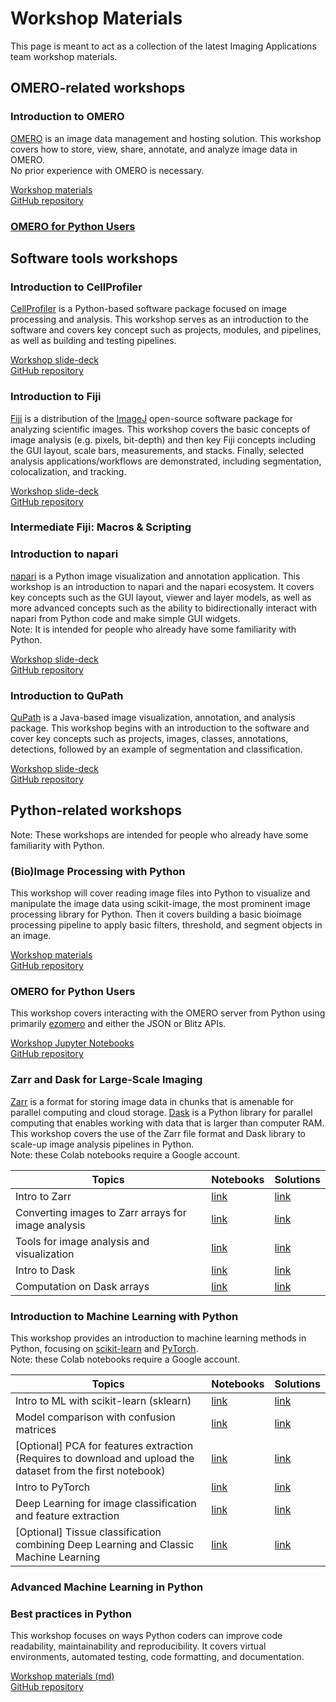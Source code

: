 # Workshop Materials

This page is meant to act as a collection of the latest Imaging Applications team workshop materials.

## OMERO-related workshops

### Introduction to OMERO

[OMERO](https://www.openmicroscopy.org/omero/) is an image data management and hosting solution. This workshop covers how to store, view, share, annotate, and analyze image data in OMERO.  
No prior experience with OMERO is necessary.

[Workshop materials](https://thejacksonlaboratory.github.io/omero-training-materials/)  
[GitHub repository](https://github.com/TheJacksonLaboratory/omero-training-materials)

### [OMERO for Python Users](#omero-for-python-users-1)

## Software tools workshops

### Introduction to CellProfiler

[CellProfiler](https://cellprofiler.org) is a Python-based software package focused on image processing and analysis. This workshop serves as an introduction to the software and covers key concept such as projects, modules, and pipelines, as well as building and testing pipelines. 

[Workshop slide-deck](https://thejacksonlaboratory.github.io/intro_cellprofiler_workshop/)  
[GitHub repository](https://github.com/TheJacksonLaboratory/intro_cellprofiler_workshop)

### Introduction to Fiji

[Fiji](https://fiji.sc) is a distribution of the [ImageJ](https://imagej.net/software/imagej/) open-source software package for analyzing scientific images. This workshop covers the basic concepts of image analysis (e.g. pixels, bit-depth) and then key Fiji concepts including the GUI layout, scale bars, measurements, and stacks. Finally, selected analysis applications/workflows are demonstrated, including segmentation, colocalization, and tracking. 

[Workshop slide-deck](https://thejacksonlaboratory.github.io/fiji_workshops/IntroFiji.html)  
[GitHub repository](https://github.com/TheJacksonLaboratory/fiji_workshops)

### Intermediate Fiji: Macros & Scripting
<materials in progress>

### Introduction to napari

[napari](https://napari.org) is a Python image visualization and annotation application. This workshop is an introduction to napari and the napari ecosystem. It covers key concepts such as the GUI layout, viewer and layer models, as well as more advanced concepts such as the ability to bidirectionally interact with napari from Python code and make simple GUI widgets.  
Note: It is intended for people who already have some familiarity with Python.

[Workshop slide-deck](https://thejacksonlaboratory.github.io/intro-napari-workshop/)  
[GitHub repository](https://github.com/TheJacksonLaboratory/intro-napari-workshop)

### Introduction to QuPath

[QuPath](https://qupath.github.io) is a Java-based image visualization, annotation, and analysis package. This workshop begins with an introduction to the software and cover key concepts such as projects, images, classes, annotations, detections, followed by an example of segmentation and classification.

[Workshop slide-deck](https://thejacksonlaboratory.github.io/intro_qupath_workshop/)  
[GitHub repository](https://github.com/TheJacksonLaboratory/intro_qupath_workshop)

## Python-related workshops

Note: These workshops are intended for people who already have some familiarity with Python.

### (Bio)Image Processing with Python

This workshop will cover reading image files into Python to visualize and manipulate the image data using scikit-image, the most prominent image processing library for Python. Then it covers building a basic bioimage processing pipeline to apply basic filters, threshold, and segment objects in an image.  

[Workshop materials](https://thejacksonlaboratory.github.io/image-processing-ia/)  
[GitHub repository](https://github.com/TheJacksonLaboratory/image-processing-ia)

### OMERO for Python Users

This workshop covers interacting with the OMERO server from Python using primarily [ezomero](https://github.com/TheJacksonLaboratory/ezomero) and either the JSON or Blitz APIs.  

[Workshop Jupyter Notebooks](https://github.com/TheJacksonLaboratory/omero_for_developers#workshop-notebooks)  
[GitHub repository](https://github.com/TheJacksonLaboratory/omero_for_developers)

### Zarr and Dask for Large-Scale Imaging

[Zarr](https://zarr.dev) is a format for storing image data in chunks that is amenable for parallel computing and cloud storage. [Dask](https://www.dask.org) is a Python library for parallel computing that enables working with data that is larger than computer RAM. This workshop covers the use of the Zarr file format and Dask library to scale-up image analysis pipelines in Python.  
Note: these Colab notebooks require a Google account.

| Topics | Notebooks | Solutions |
|--------|-----------|-----------|
| Intro to Zarr | [link](https://colab.research.google.com/drive/1Um_1hgM0zkq8varrRWM4tqFGp-kVZF-w) | [link](https://colab.research.google.com/drive/1wdanwx1dvFZkw9OGYTjPvcf_onbW3Wrv) |
| Converting images to Zarr arrays for image analysis | [link](https://colab.research.google.com/drive/1mwxIWU2Pb8pS7RATd_Cp34p6xyMQIwDi) | [link](https://colab.research.google.com/drive/1UxVo0G97xbcXIFd7a_t50cBO86lZUIXA) |
| Tools for image analysis and visualization | [link](https://colab.research.google.com/drive/150CYBrKQn41H4klwh7-sQA3eciD4MJJ0) |  [link](https://colab.research.google.com/drive/1NrrpbP5S7zSASi15bYtvHDkYnXZ5aesc) |
| Intro to Dask | [link](https://colab.research.google.com/drive/1UcVfEbMwZkWjFtigYOS1KnQfDU6QnrgR) | [link](https://colab.research.google.com/drive/1_kPDnqs-Rvg8wzOV1_cxZFkwJt119xg0) |
| Computation on Dask arrays | [link](https://colab.research.google.com/drive/1uNlv7WdW4mPVr7TsYhx-WUeneULn0PeE) | [link](https://colab.research.google.com/drive/1KHsmnYLc4OEQdBmQ1MfFTJwmbVJWdMe8) |

### Introduction to Machine Learning with Python

This workshop provides an introduction to machine learning methods in Python, focusing on [scikit-learn](https://scikit-learn.org/stable/) and [PyTorch](https://pytorch.org).  
Note: these Colab notebooks require a Google account.

| Topics | Notebooks | Solutions |
|--------|-----------|-----------|
| Intro to ML with scikit-learn (sklearn) | [link](https://colab.research.google.com/drive/1zxmDK5049NpPYZw_N19hqv38nwf7Dev5) | [link](https://colab.research.google.com/drive/1CW2sscX2iOWhcyOk0ScQ2jmm8W5C9jI-) |
| Model comparison with confusion matrices | [link](https://colab.research.google.com/drive/1FkgumW-hrkFSaMWJYMbRqOgoeR1ykvwY) | [link](https://colab.research.google.com/drive/18eNfASrxeCaGd8WgkLeyBx32IYVBupLa) |
| [Optional] PCA for features extraction (Requires to download and upload the dataset from the first notebook) |  [link](https://colab.research.google.com/drive/1y0eNMrUp607Rg6SQUAfZ3Bb9S9aPfLSF) | [link](https://colab.research.google.com/drive/1VNwX7JLHIbh6ygbE_x1ULzlbXguk4kig) |
| Intro to PyTorch | [link](https://colab.research.google.com/drive/1woc7ihB4O9nx6s_2TzFM8CIvKU_9yANx) | [link](https://colab.research.google.com/drive/1pPBf645eZRXtImSZLp2jyYNQxAeDXuWN) |
| Deep Learning for image classification and feature extraction | [link](https://colab.research.google.com/drive/1XI7QXw-4OsxCHuRFTYaPwMTVgIJsD2cU) | [link](https://colab.research.google.com/drive/103cSwSoeAva4O2_UDACgh55KF5w3-Dzm) |
| [Optional] Tissue classification combining Deep Learning and Classic Machine Learning | [link](https://colab.research.google.com/drive/1H0k2dkoWSfdv6KPZaGwmzREExnAFfzWJ) | [link](https://colab.research.google.com/drive/1zrpaB-7nJoAZ2BYf9Mk-5_kBs-Xby8hg) |

### Advanced Machine Learning in Python

### Best practices in Python

This workshop focuses on ways Python coders can improve code readability, maintainability and reproducibility. It covers virtual environments, automated testing, code formatting, and documentation.

[Workshop materials (md)](https://github.com/TheJacksonLaboratory/bestpractices_workshop/blob/main/README.md#bestpractices_workshop)  
[GitHub repository](https://github.com/TheJacksonLaboratory/bestpractices_workshop)
